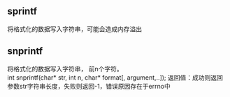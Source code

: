 ## sprintf
将格式化的数据写入字符串，可能会造成内存溢出

## snprintf

将格式化的数据写入字符串， 前n个字符。  
int snprintf(char* str, int n, char* format[, argument,..]);
返回值：成功则返回参数str字符串长度，失败则返回-1，错误原因存在于errno中  


